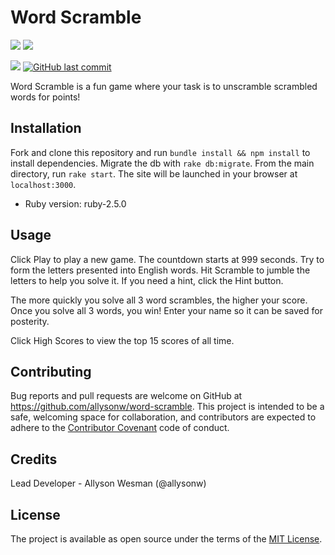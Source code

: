 # Word Scramble

![](http://forthebadge.com/images/badges/made-with-ruby.svg)
![](https://forthebadge.com/images/badges/made-with-javascript.svg)

![](https://img.shields.io/badge/Released-June--2018-ff69b4.svg?style=flat-square)
[![GitHub last commit](https://img.shields.io/github/last-commit/allysonw/word-scramble.svg?style=flat-square)]()

Word Scramble is a fun game where your task is to unscramble scrambled words for points!

## Installation
Fork and clone this repository and run `bundle install && npm install` to install dependencies. Migrate the db with `rake db:migrate`. From the main directory, run `rake start`. The site will be launched in your browser at `localhost:3000`.

* Ruby version: ruby-2.5.0

## Usage
Click Play to play a new game. The countdown starts at 999 seconds. Try to form the letters presented into English words. Hit Scramble to jumble the letters to help you solve it. If you need a hint, click the Hint button.

The more quickly you solve all 3 word scrambles, the higher your score. Once you solve all 3 words, you win! Enter your name so it can be saved for posterity.

Click High Scores to view the top 15 scores of all time.

## Contributing

Bug reports and pull requests are welcome on GitHub at https://github.com/allysonw/word-scramble. This project is intended to be a safe, welcoming space for collaboration, and contributors are expected to adhere to the [Contributor Covenant](http://contributor-covenant.org) code of conduct.

## Credits

Lead Developer - Allyson Wesman (@allysonw)

## License

The project is available as open source under the terms of the [MIT License](https://opensource.org/licenses/MIT).
